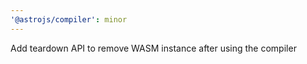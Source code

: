 ```yaml
---
'@astrojs/compiler': minor
---
```


Add teardown API to remove WASM instance after using the compiler
